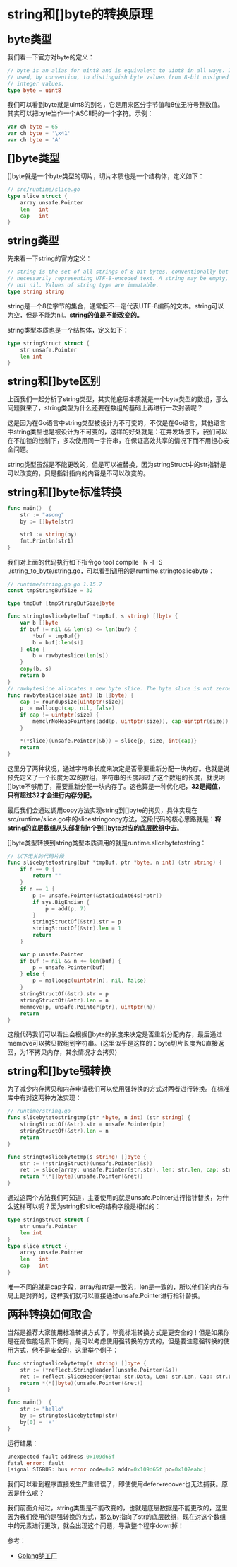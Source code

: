# string和[]byte的转换原理

<font size=5>**byte类型**</font>


我们看一下官方对byte的定义：

``` go
// byte is an alias for uint8 and is equivalent to uint8 in all ways. It is
// used, by convention, to distinguish byte values from 8-bit unsigned
// integer values.
type byte = uint8
```

我们可以看到byte就是uint8的别名，它是用来区分字节值和8位无符号整数值。其实可以把byte当作一个ASCII码的一个字符。示例：

``` go
var ch byte = 65
var ch byte = '\x41'
var ch byte = 'A'
```

<font size=5>**[]byte类型**</font>

[]byte就是一个byte类型的切片，切片本质也是一个结构体，定义如下：

``` go
// src/runtime/slice.go
type slice struct {
    array unsafe.Pointer
    len   int
    cap   int
}
```

<font size=5>**string类型**</font>

先来看一下string的官方定义：

``` go
// string is the set of all strings of 8-bit bytes, conventionally but not
// necessarily representing UTF-8-encoded text. A string may be empty, but
// not nil. Values of string type are immutable.
type string string
```

string是一个8位字节的集合，通常但不一定代表UTF-8编码的文本。string可以为空，但是不能为nil。**string的值是不能改变的。**

string类型本质也是一个结构体，定义如下：

``` go
type stringStruct struct {
    str unsafe.Pointer
    len int
}
```

<font size=5>**string和[]byte区别**</font>

上面我们一起分析了string类型，其实他底层本质就是一个byte类型的数组，那么问题就来了，string类型为什么还要在数组的基础上再进行一次封装呢？

这是因为在Go语言中string类型被设计为不可变的，不仅是在Go语言，其他语言中string类型也是被设计为不可变的，这样的好处就是：在并发场景下，我们可以在不加锁的控制下，多次使用同一字符串，在保证高效共享的情况下而不用担心安全问题。

string类型虽然是不能更改的，但是可以被替换，因为stringStruct中的str指针是可以改变的，只是指针指向的内容是不可以改变的。

<font size=5>**string和[]byte标准转换**</font>

``` go
func main()  {
    str := "asong"
    by := []byte(str)

    str1 := string(by)
    fmt.Println(str1)
}
```

我们对上面的代码执行如下指令go tool compile -N -l -S ./string_to_byte/string.go，可以看到调用的是runtime.stringtoslicebyte：

``` go
// runtime/string.go go 1.15.7
const tmpStringBufSize = 32

type tmpBuf [tmpStringBufSize]byte

func stringtoslicebyte(buf *tmpBuf, s string) []byte {
    var b []byte
    if buf != nil && len(s) <= len(buf) {
        *buf = tmpBuf{}
        b = buf[:len(s)]
    } else {
        b = rawbyteslice(len(s))
    }
    copy(b, s)
    return b
}
// rawbyteslice allocates a new byte slice. The byte slice is not zeroed.
func rawbyteslice(size int) (b []byte) {
    cap := roundupsize(uintptr(size))
    p := mallocgc(cap, nil, false)
    if cap != uintptr(size) {
        memclrNoHeapPointers(add(p, uintptr(size)), cap-uintptr(size))
    }

    *(*slice)(unsafe.Pointer(&b)) = slice{p, size, int(cap)}
    return
}
```

这里分了两种状况，通过字符串长度来决定是否需要重新分配一块内存。也就是说预先定义了一个长度为32的数组，字符串的长度超过了这个数组的长度，就说明[]byte不够用了，需要重新分配一块内存了。这也算是一种优化吧，**32是阈值，只有超过32才会进行内存分配。**

最后我们会通过调用copy方法实现string到[]byte的拷贝，具体实现在src/runtime/slice.go中的slicestringcopy方法，这段代码的核心思路就是：**将string的底层数组从头部复制n个到[]byte对应的底层数组中去**。

[]byte类型转换到string类型本质调用的就是runtime.slicebytetostring：

``` go
// 以下无关的代码片段
func slicebytetostring(buf *tmpBuf, ptr *byte, n int) (str string) {
    if n == 0 {
        return ""
    }
    if n == 1 {
        p := unsafe.Pointer(&staticuint64s[*ptr])
        if sys.BigEndian {
            p = add(p, 7)
        }
        stringStructOf(&str).str = p
        stringStructOf(&str).len = 1
        return
    }

    var p unsafe.Pointer
    if buf != nil && n <= len(buf) {
        p = unsafe.Pointer(buf)
    } else {
        p = mallocgc(uintptr(n), nil, false)
    }
    stringStructOf(&str).str = p
    stringStructOf(&str).len = n
    memmove(p, unsafe.Pointer(ptr), uintptr(n))
    return
}
```

这段代码我们可以看出会根据[]byte的长度来决定是否重新分配内存，最后通过memove可以拷贝数组到字符串。(这里似乎是这样的：byte切片长度为0直接返回，为1不拷贝内存，其余情况才会拷贝)

<font size=5>**string和[]byte强转换**</font>

为了减少内存拷贝和内存申请我们可以使用强转换的方式对两者进行转换。在标准库中有对这两种方法实现：

``` go
// runtime/string.go
func slicebytetostringtmp(ptr *byte, n int) (str string) {
    stringStructOf(&str).str = unsafe.Pointer(ptr)
    stringStructOf(&str).len = n
    return
}

func stringtoslicebytetmp(s string) []byte {
    str := (*stringStruct)(unsafe.Pointer(&s))
    ret := slice{array: unsafe.Pointer(str.str), len: str.len, cap: str.len}
    return *(*[]byte)(unsafe.Pointer(&ret))
}
```

通过这两个方法我们可知道，主要使用的就是unsafe.Pointer进行指针替换，为什么这样可以呢？因为string和slice的结构字段是相似的：

``` go
type stringStruct struct {
    str unsafe.Pointer
    len int
}
type slice struct {
    array unsafe.Pointer
    len   int
    cap   int
}
```

唯一不同的就是cap字段，array和str是一致的，len是一致的，所以他们的内存布局上是对齐的，这样我们就可以直接通过unsafe.Pointer进行指针替换。

<font size=5>**两种转换如何取舍**</font>

当然是推荐大家使用标准转换方式了，毕竟标准转换方式是更安全的！但是如果你是在高性能场景下使用，是可以考虑使用强转换的方式的，但是要注意强转换的使用方式，他不是安全的，这里举个例子：

``` go
func stringtoslicebytetmp(s string) []byte {
    str := (*reflect.StringHeader)(unsafe.Pointer(&s))
    ret := reflect.SliceHeader{Data: str.Data, Len: str.Len, Cap: str.Len}
    return *(*[]byte)(unsafe.Pointer(&ret))
}

func main()  {
    str := "hello"
    by := stringtoslicebytetmp(str)
    by[0] = 'H'
}
```

运行结果：

``` go
unexpected fault address 0x109d65f
fatal error: fault
[signal SIGBUS: bus error code=0x2 addr=0x109d65f pc=0x107eabc]
```

我们可以看到程序直接发生严重错误了，即使使用defer+recover也无法捕获。原因是什么呢？

我们前面介绍过，string类型是不能改变的，也就是底层数据是不能更改的，这里因为我们使用的是强转换的方式，那么by指向了str的底层数组，现在对这个数组中的元素进行更改，就会出现这个问题，导致整个程序down掉！



参考：

- [Golang梦工厂](https://segmentfault.com/a/1190000040289417?utm_source=sf-hot-article)